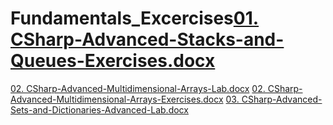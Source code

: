 # Fundamentals_Excercises[01. CSharp-Advanced-Stacks-and-Queues-Exercises.docx](https://github.com/VasilLozev/Fundamentals_Excercises/files/9920582/01.CSharp-Advanced-Stacks-and-Queues-Exercises.docx)
[02. CSharp-Advanced-Multidimensional-Arrays-Lab.docx](https://github.com/VasilLozev/Fundamentals_Excercises/files/9965976/02.CSharp-Advanced-Multidimensional-Arrays-Lab.docx)
[02. CSharp-Advanced-Multidimensional-Arrays-Exercises.docx](https://github.com/VasilLozev/Fundamentals_Excercises/files/9971355/02.CSharp-Advanced-Multidimensional-Arrays-Exercises.docx)
[03. CSharp-Advanced-Sets-and-Dictionaries-Advanced-Lab.docx](https://github.com/VasilLozev/Fundamentals_Excercises/files/10031060/03.CSharp-Advanced-Sets-and-Dictionaries-Advanced-Lab.docx)
